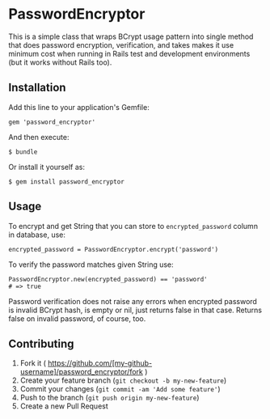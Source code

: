 # PasswordEncryptor

This is a simple class that wraps BCrypt usage pattern into single
method that does password encryption, verification, and takes makes it
use minimum cost when running in Rails test and development environments
(but it works without Rails too).

## Installation

Add this line to your application's Gemfile:

    gem 'password_encryptor'

And then execute:

    $ bundle

Or install it yourself as:

    $ gem install password_encryptor

## Usage

To encrypt and get String that you can store to `encrypted_password`
column in database, use:

    encrypted_password = PasswordEncryptor.encrypt('password')

To verify the password matches given String use:

    PasswordEncryptor.new(encrypted_password) == 'password'
    # => true

Password verification does not raise any errors when encrypted password
is invalid BCrypt hash, is empty or nil, just returns false in that
case. Returns false on invalid password, of course, too.

## Contributing

1. Fork it ( https://github.com/[my-github-username]/password_encryptor/fork )
2. Create your feature branch (`git checkout -b my-new-feature`)
3. Commit your changes (`git commit -am 'Add some feature'`)
4. Push to the branch (`git push origin my-new-feature`)
5. Create a new Pull Request


